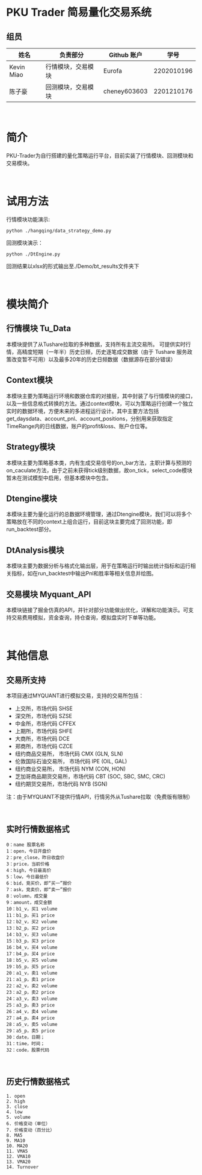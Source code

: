 # PKU Trader 简易量化交易系统

## 组员

|姓名|负责部分|Github 账户|学号|
|--|--|--|--|
|Kevin Miao|行情模块，交易模块|Eurofa|2202010196|
|陈子豪|回测模块，交易模块|cheney603603|2201210176|

<br>

# 简介

PKU-Trader为自行搭建的量化策略运行平台，目前实装了行情模块、回测模块和交易模块。

<br>

# 试用方法

行情模块功能演示:
```
python ./hangqing/data_strategy_demo.py
```
回测模块演示：

```
python ./DtEngine.py
```
回测结果以xlsx的形式输出至./Demo/bt_results文件夹下

<br>

# 模块简介

## 行情模块 Tu_Data
本模块提供了从Tushare拉取的多种数据，支持所有主流交易所。 可提供实时行情，高精度短期（一年半）历史日频，历史逐笔成交数据（由于 Tushare 服务政策改变暂不可用）以及最多20年的历史日频数据（数据源存在部分错误）

## Context模块
本模块主要为策略运行环境和数据仓库的对接层，其中封装了与行情模块的接口，以及一些信息格式转换的方法。通过context模块，可以为策略运行创建一个独立实时的数据环境，方便未来的多进程运行设计。其中主要方法包括get_daysdata、account_pnl、account_positions，分别用来获取指定TimeRange内的日线数据，账户的profit&loss、账户仓位等。

## Strategy模块
本模块主要为策略基本类，内有生成交易信号的on_bar方法，主职计算与预测的on_caculate方法，由于之前未获得tick级别数据，故on_tick，select_code模块暂未在测试模型中启用，但基本模块中包含。

## Dtengine模块
本模块主要为量化运行的总数据环境管理，通过Dtengine模块，我们可以将多个策略放在不同的context上组合运行，目前这块主要完成了回测功能，即run_backtest部分。

## DtAnalysis模块
本模块主要为数据分析与格式化输出层，用于在策略运行时输出统计指标和运行相关指标，如在run_backtest中输出Pnl和胜率等相关信息并绘图。

## 交易模块 Myquant_API
本模块链接了掘金仿真的API，并针对部分功能做出优化，详解和功能演示。可支持交易费用模拟，资金查询，持仓查询，模拟盘实时下单等功能。

<br>

# 其他信息


## 交易所支持
本项目通过MYQUANT进行模拟交易，支持的交易所包括：

- 上交所，市场代码 SHSE
- 深交所，市场代码 SZSE
- 中金所，市场代码 CFFEX
- 上期所，市场代码 SHFE
- 大商所，市场代码 DCE
- 郑商所，市场代码 CZCE
- 纽约商品交易所， 市场代码 CMX (GLN, SLN)
- 伦敦国际石油交易所， 市场代码 IPE (OIL, GAL)
- 纽约商业交易所， 市场代码 NYM (CON, HON)
- 芝加哥商品期货交易所，市场代码 CBT (SOC, SBC, SMC, CRC)
- 纽约期货交易所，市场代码 NYB (SGN)

注：由于MYQUANT不提供行情API，行情另外从Tushare拉取（免费版有限制）

<br>

## 实时行情数据格式
    0：name 股票名称
    1：open，今日开盘价 
    2：pre_close，昨日收盘价 
    3：price，当前价格
    4：high，今日最高价 
    5：low，今日最低价 
    6：bid，竞买价，即“买一”报价 
    7：ask，竞卖价，即“卖一”报价 
    8：volumn，成交量
    9：amount，成交金额 
    10：b1_v，买1 volume
    11：b1_p，买1 price 
    12：b2_v，买2 volume
    13：b2_p，买2 price
    14：b3_v，买3 volume
    15：b3_p，买3 price
    16：b4_v，买4 volume
    17：b4_p，买4 price
    18：b5_v，买5 volume
    19：b5_p，买5 price
    20：a1_v，卖1 volume
    21：a1_p，卖1 price
    22：a2_v，卖2 volume 
    23：a2_p，卖2 price
    24：a3_v，卖3 volume 
    25：a3_p，卖3 price 
    26：a4_v，卖4 volume 
    27：a4_p，卖4 price 
    28：a5_v，卖5 volume 
    29：a5_p，卖5 price 
    30：date，日期； 
    31：time，时间；
    32：code，股票代码

<br>

## 历史行情数据格式
    1. open
    2. high
    3. close
    4. low
    5. volume
    6. 价格变动（单位）
    7. 价格变动（百分比）
    8. MA5
    9. MA10
    10. MA20
    11. VMA5
    12. VMA10
    13. VMA20
    14. Turnover

